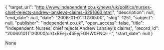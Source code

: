 {
  "target_url": "http://www.independent.co.uk/news/uk/politics/nurses-chief-rejects-andrew-lansleys-claims-6291663.html", 
  "description": null, 
  "end_date": null, 
  "date": "2006-01-01T12:00:00", 
  "slug": 1251, 
  "subject": null, 
  "publisher": "independent.co.uk", 
  "open_access": false, 
  "title": "Independent: Nurses' chief rejects Andrew Lansley's claims", 
  "record_id": "20060101T120000/crGxREej+4bEyjEGHW0FNQ==", 
  "start_date": null
}

None